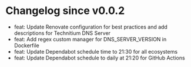 # Changelog since v0.0.2
- feat: Update Renovate configuration for best practices and add descriptions for Technitium DNS Server 
- feat: Add regex custom manager for DNS_SERVER_VERSION in Dockerfile 
- feat: Update Dependabot schedule time to 21:30 for all ecosystems 
- feat: Update Dependabot schedule to daily at 21:20 for GitHub Actions 
